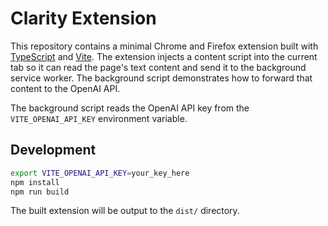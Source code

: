 # Clarity Extension

This repository contains a minimal Chrome and Firefox extension built with
[TypeScript](https://www.typescriptlang.org/) and [Vite](https://vitejs.dev/).
The extension injects a content script into the current tab so it can read the
page's text content and send it to the background service worker. The background
script demonstrates how to forward that content to the OpenAI API.

The background script reads the OpenAI API key from the `VITE_OPENAI_API_KEY`
environment variable.

## Development

```bash
export VITE_OPENAI_API_KEY=your_key_here
npm install
npm run build
```

The built extension will be output to the `dist/` directory.
